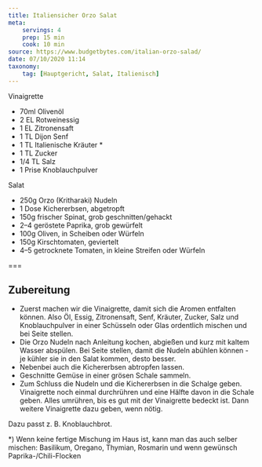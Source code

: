 ```yaml
---
title: Italiensicher Orzo Salat
meta:
    servings: 4
    prep: 15 min
    cook: 10 min
source: https://www.budgetbytes.com/italian-orzo-salad/
date: 07/10/2020 11:14
taxonomy:
    tag: [Hauptgericht, Salat, Italienisch]
---
```

Vinaigrette

* 70ml Olivenöl
* 2 EL Rotweinessig
* 1 EL Zitronensaft
* 1 TL Dijon Senf
* 1 TL Italienische Kräuter *
* 1 TL Zucker
* 1/4 TL Salz
* 1 Prise Knoblauchpulver

Salat

* 250g Orzo (Kritharaki) Nudeln
* 1 Dose Kichererbsen, abgetropft
* 150g frischer Spinat, grob geschnitten/gehackt
* 2–4 geröstete Paprika, grob gewürfelt
* 100g Oliven, in Scheiben oder Würfeln
* 150g Kirschtomaten, geviertelt
* 4–5 getrocknete Tomaten, in kleine Streifen oder Würfeln

===

## Zubereitung

* Zuerst machen wir die Vinaigrette, damit sich die Aromen entfalten können. Also Öl, Essig, Zitronensaft, Senf, Kräuter, Zucker, Salz und Knoblauchpulver in einer Schüsseln oder Glas ordentlich mischen und bei Seite stellen.
* Die Orzo Nudeln nach Anleitung kochen, abgießen und kurz mit kaltem Wasser abspülen. Bei Seite stellen, damit die Nudeln abühlen können - je kühler sie in den Salat kommen, desto besser.
* Nebenbei auch die Kichererbsen abtropfen lassen.
* Geschnitte Gemüse in einer grösen Schale sammeln.
* Zum Schluss die Nudeln und die Kichererbsen in die Schalge geben. Vinaigrette noch einmal durchrühren und eine Hälfte davon in die Schale geben. Alles umrühren, bis es gut mit der Vinaigrette bedeckt ist. Dann weitere Vinaigrette dazu geben, wenn nötig.

Dazu passt z. B. Knoblauchbrot.

*) Wenn keine fertige Mischung im Haus ist, kann man das auch selber mischen: Basilikum, Oregano, Thymian, Rosmarin und wenn gewünsch Paprika-/Chili-Flocken